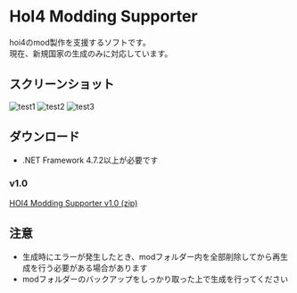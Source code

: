 # HoI4 Modding Supporter
hoi4のmod製作を支援するソフトです。<br>
現在、新規国家の生成のみに対応しています。

## スクリーンショット
![test1](https://user-images.githubusercontent.com/49384910/87874462-fb1ec880-ca04-11ea-85fa-f50571e9a8ef.png)
![test2](https://user-images.githubusercontent.com/49384910/87874467-0ffb5c00-ca05-11ea-81f6-ff364d0445b0.png)
![test3](https://user-images.githubusercontent.com/49384910/87874475-23a6c280-ca05-11ea-863b-95ae3b0a5ea7.png)
## ダウンロード
* .NET Framework 4.7.2以上が必要です
### v1.0
[HOI4 Modding Supporter v1.0 (zip)](https://github.com/Zakki0925224/HoI4-Modding-Supporter/releases/download/v1.0/HoI4_Modding_Supporter.zip)
## 注意
* 生成時にエラーが発生したとき、modフォルダー内を全部削除してから再生成を行う必要がある場合があります<br>
* modフォルダーのバックアップをしっかり取った上で生成を行ってください
